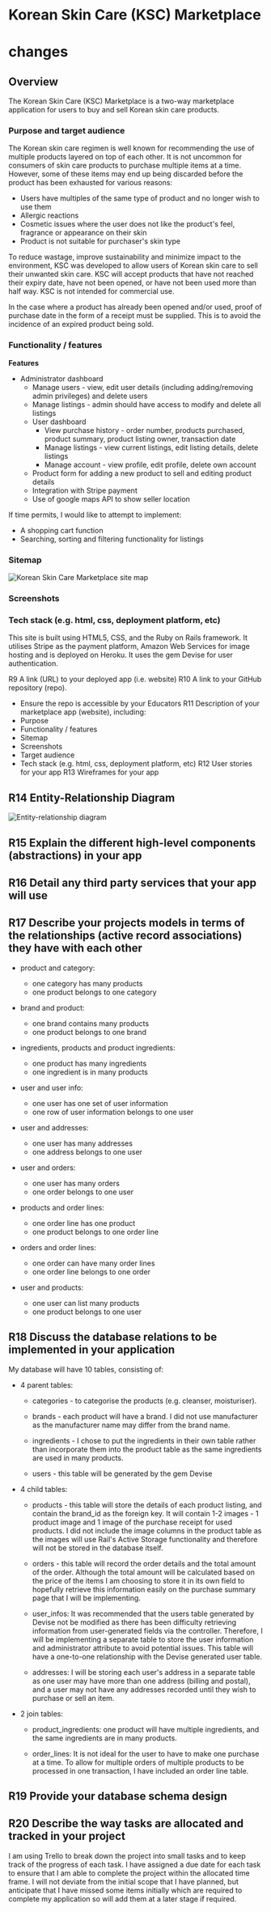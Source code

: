 # Korean Skin Care (KSC) Marketplace
# changes
## Overview
The Korean Skin Care (KSC) Marketplace is a two-way marketplace application for users to buy and sell Korean skin care products.

### Purpose and target audience
The Korean skin care regimen is well known for recommending the use of multiple products layered on top of each other. It is not uncommon for consumers of skin care products to purchase multiple items at a time. However, some of these items may end up being discarded before the product has been exhausted for various reasons:  

* Users have multiples of the same type of product and no longer wish to use them
* Allergic reactions
* Cosmetic issues where the user does not like the product's feel, fragrance or appearance on their skin
* Product is not suitable for purchaser's skin type

To reduce wastage, improve sustainability and minimize impact to the environment, KSC was developed to allow users of Korean skin care to sell their unwanted skin care. KSC will accept products that have not reached their expiry date, have not been opened, or have not been used more than half way. KSC is not intended for commercial use.

In the case where a product has already been opened and/or used, proof of purchase date in the form of a receipt must be supplied. This is to avoid the incidence of an expired product being sold.

### Functionality / features

**Features**
* Administrator dashboard
  * Manage users - view, edit user details (including adding/removing admin privileges) and delete users
  * Manage listings - admin should have access to modify and delete all listings
  * User dashboard
    * View purchase history - order number, products purchased, product summary, product listing owner, transaction date
    * Manage listings - view current listings, edit listing details, delete listings
    * Manage account - view profile, edit profile, delete own account
  * Product form for adding a new product to sell and editing product details
  * Integration with Stripe payment
  * Use of google maps API to show seller location

If time permits, I would like to attempt to implement:
* A shopping cart function
* Searching, sorting and filtering functionality for listings

### Sitemap

![Korean Skin Care Marketplace site map](/docs/KSC-sitemap.svg)


### Screenshots




### Tech stack (e.g. html, css, deployment platform, etc)

This site is built using HTML5, CSS, and the Ruby on Rails framework.
It utilises Stripe as the payment platform, Amazon Web Services for image hosting and is deployed on Heroku.
It uses the gem Devise for user authentication.



R9	A link (URL) to your deployed app (i.e. website)
R10	A link to your GitHub repository (repo).
- Ensure the repo is accessible by your Educators
R11	Description of your marketplace app (website), including:
- Purpose
- Functionality / features
- Sitemap
- Screenshots
- Target audience
- Tech stack (e.g. html, css, deployment platform, etc)
R12	User stories for your app
R13	Wireframes for your app

## R14	Entity-Relationship Diagram
![Entity-relationship diagram](/docs/rails-erd.svg)


## R15	Explain the different high-level components (abstractions) in your app

## R16	Detail any third party services that your app will use

## R17	Describe your projects models in terms of the relationships (active record associations) they have with each other

* product and category: 
  * one category has many products
  * one product belongs to one category

* brand and product:
  * one brand contains many products
  * one product belongs to one brand

* ingredients, products and product ingredients:
  * one product has many ingredients
  * one ingredient is in many products


* user and user info:
  * one user has one set of user information
  * one row of user information belongs to one user

* user and addresses:
  * one user has many addresses
  * one address belongs to one user

* user and orders:
  * one user has many orders
  * one order belongs to one user

* products and order lines:
  * one order line has one product
  * one product belongs to one order line

* orders and order lines:
  * one order can have many order lines
  * one order line belongs to one order

* user and products:
  * one user can list many products
  * one product belongs to one user


## R18	Discuss the database relations to be implemented in your application  

My database will have 10 tables, consisting of:
 * 4 parent tables:  

    * categories - to categorise the products (e.g. cleanser, moisturiser).   

    * brands - each product will have a brand. I did not use manufacturer as the manufacturer name may differ from the brand name.  

    * ingredients - I chose to put the ingredients in their own table rather than incorporate them into the product table as the same ingredients are used in many products.  

    * users - this table will be generated by the gem Devise  

 * 4 child tables: 

    * products - this table will store the details of each product listing, and contain the brand_id as the foreign key. It will contain 1-2 images - 1 product image and 1 image of the purchase receipt for used products. I did not include the image columns in the product table as the images will use Rail's Active Storage functionality and therefore will not be stored in the database itself.  

    * orders - this table will record the order details and the total amount of the order. Although the total amount will be calculated based on the price of the items I am choosing to store it in its own field to hopefully retrieve this information easily on the purchase summary page that I will be implementing.  

    * user_infos: It was recommended that the users table generated by Devise not be modified as there has been difficulty retrieving information from user-generated fields via the controller. Therefore, I will be implementing a separate table to store the user information and administrator attribute to avoid potential issues. This table will have a one-to-one relationship with the Devise generated user table.  

    *  addresses: I will be storing each user's address in a separate table as one user may have more than one address (billing and postal), and a user may not have any addresses recorded until they wish to purchase or sell an item.  

 * 2 join tables:

    * product_ingredients: one product will have multiple ingredients, and the same ingredients are in many products.

   * order_lines: It is not ideal for the user to have to make one purchase at a time. To allow for multiple orders of multiple products to be processed in one transaction, I have included an order line table.


## R19	Provide your database schema design


## R20	Describe the way tasks are allocated and tracked in your project  

I am using Trello to break down the project into small tasks and to keep track of the progress of each task. I have assigned a due date for each task to ensure that I am able to complete the project within the allocated time frame. I will not deviate from the initial scope that I have planned, but anticipate that I have missed some items initially which are required to complete my application so will add them at a later stage if required.